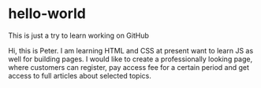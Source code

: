 # hello-world
This is just a try to learn working on GitHub

Hi, this is Peter. I am learning HTML and CSS at present want to learn JS as well for building pages.
I would like to create a professionally looking page, where customers can register, pay access fee for a certain period and get access to full articles about selected topics.
